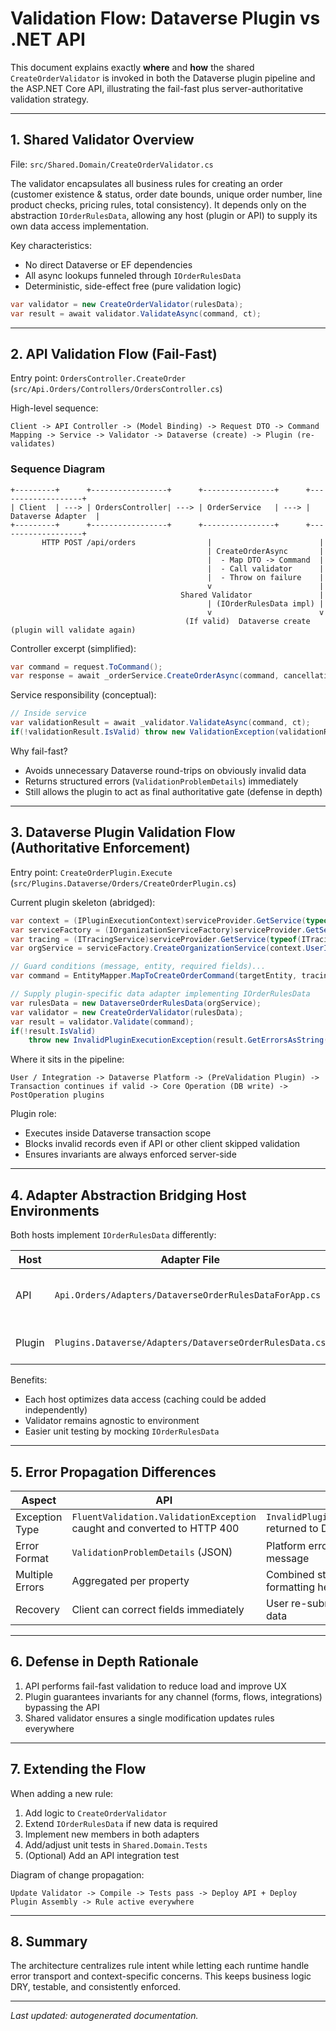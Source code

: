 # Validation Flow: Dataverse Plugin vs .NET API

This document explains exactly **where** and **how** the shared `CreateOrderValidator` is invoked in both the Dataverse plugin pipeline and the ASP.NET Core API, illustrating the fail-fast plus server-authoritative validation strategy.

---
## 1. Shared Validator Overview

File: `src/Shared.Domain/CreateOrderValidator.cs`

The validator encapsulates all business rules for creating an order (customer existence & status, order date bounds, unique order number, line product checks, pricing rules, total consistency). It depends only on the abstraction `IOrderRulesData`, allowing any host (plugin or API) to supply its own data access implementation.

Key characteristics:

- No direct Dataverse or EF dependencies
- All async lookups funneled through `IOrderRulesData`
- Deterministic, side-effect free (pure validation logic)

```csharp
var validator = new CreateOrderValidator(rulesData);
var result = await validator.ValidateAsync(command, ct);
```

---

## 2. API Validation Flow (Fail-Fast)

Entry point: `OrdersController.CreateOrder` (`src/Api.Orders/Controllers/OrdersController.cs`)

High-level sequence:

```text
Client -> API Controller -> (Model Binding) -> Request DTO -> Command Mapping -> Service -> Validator -> Dataverse (create) -> Plugin (re-validates)
```

### Sequence Diagram

```text
+---------+      +-----------------+      +----------------+      +-------------------+
| Client  | ---> | OrdersController| ---> | OrderService   | ---> | Dataverse Adapter  |
+---------+      +-----------------+      +----------------+      +-------------------+
       HTTP POST /api/orders                |                        |
                                            | CreateOrderAsync       |
                                            |  - Map DTO -> Command  |
                                            |  - Call validator      |
                                            |  - Throw on failure    |
                                            v                        |
                                      Shared Validator               |
                                            | (IOrderRulesData impl) |
                                            v                        v
                                       (If valid)  Dataverse create (plugin will validate again)
```

Controller excerpt (simplified):

```csharp
var command = request.ToCommand();
var response = await _orderService.CreateOrderAsync(command, cancellationToken); // internally runs validator
```

Service responsibility (conceptual):

```csharp
// Inside service
var validationResult = await _validator.ValidateAsync(command, ct);
if(!validationResult.IsValid) throw new ValidationException(validationResult.Errors);
```

Why fail-fast?

- Avoids unnecessary Dataverse round-trips on obviously invalid data
- Returns structured errors (`ValidationProblemDetails`) immediately
- Still allows the plugin to act as final authoritative gate (defense in depth)

---

## 3. Dataverse Plugin Validation Flow (Authoritative Enforcement)

Entry point: `CreateOrderPlugin.Execute` (`src/Plugins.Dataverse/Orders/CreateOrderPlugin.cs`)

Current plugin skeleton (abridged):

```csharp
var context = (IPluginExecutionContext)serviceProvider.GetService(typeof(IPluginExecutionContext))!;
var serviceFactory = (IOrganizationServiceFactory)serviceProvider.GetService(typeof(IOrganizationServiceFactory))!;
var tracing = (ITracingService)serviceProvider.GetService(typeof(ITracingService))!;
var orgService = serviceFactory.CreateOrganizationService(context.UserId);

// Guard conditions (message, entity, required fields)...
var command = EntityMapper.MapToCreateOrderCommand(targetEntity, tracing);

// Supply plugin-specific data adapter implementing IOrderRulesData
var rulesData = new DataverseOrderRulesData(orgService);
var validator = new CreateOrderValidator(rulesData);
var result = validator.Validate(command);
if(!result.IsValid)
    throw new InvalidPluginExecutionException(result.GetErrorsAsString());
```

Where it sits in the pipeline:

```text
User / Integration -> Dataverse Platform -> (PreValidation Plugin) -> Transaction continues if valid -> Core Operation (DB write) -> PostOperation plugins
```

Plugin role:

- Executes inside Dataverse transaction scope
- Blocks invalid records even if API or other client skipped validation
- Ensures invariants are always enforced server-side

---

## 4. Adapter Abstraction Bridging Host Environments

Both hosts implement `IOrderRulesData` differently:

| Host | Adapter File | Data Source | Purpose |
|------|--------------|-------------|---------|
| API | `Api.Orders/Adapters/DataverseOrderRulesDataForApp.cs` | Dataverse ServiceClient | Remote lookup in fail-fast phase |
| Plugin | `Plugins.Dataverse/Adapters/DataverseOrderRulesData.cs` | `IOrganizationService` | In-process transactional validation |

Benefits:

- Each host optimizes data access (caching could be added independently)
- Validator remains agnostic to environment
- Easier unit testing by mocking `IOrderRulesData`

---

## 5. Error Propagation Differences

| Aspect | API | Plugin |
|--------|-----|--------|
| Exception Type | `FluentValidation.ValidationException` caught and converted to HTTP 400 | `InvalidPluginExecutionException` returned to Dataverse client |
| Error Format | `ValidationProblemDetails` (JSON) | Platform error dialog / flow failure message |
| Multiple Errors | Aggregated per property | Combined string (custom formatting helper) |
| Recovery | Client can correct fields immediately | User re-submits after fixing form data |

---

## 6. Defense in Depth Rationale

1. API performs fail-fast validation to reduce load and improve UX
2. Plugin guarantees invariants for any channel (forms, flows, integrations) bypassing the API
3. Shared validator ensures a single modification updates rules everywhere

---

## 7. Extending the Flow


When adding a new rule:
 
1. Add logic to `CreateOrderValidator`
2. Extend `IOrderRulesData` if new data is required
3. Implement new members in both adapters
4. Add/adjust unit tests in `Shared.Domain.Tests`
5. (Optional) Add an API integration test

Diagram of change propagation:
 
```text
Update Validator -> Compile -> Tests pass -> Deploy API + Deploy Plugin Assembly -> Rule active everywhere
```

---

## 8. Summary

The architecture centralizes rule intent while letting each runtime handle error transport and context-specific concerns. This keeps business logic DRY, testable, and consistently enforced.

---
*Last updated: autogenerated documentation.*
